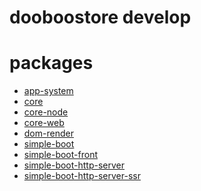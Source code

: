 dooboostore develop
====
# packages
- [app-system](%40dooboostore/app-system)
- [core](%40dooboostore/core)
- [core-node](%40dooboostore/core-node)
- [core-web](%40dooboostore/core-web)
- [dom-render](%40dooboostore/dom-render)
- [simple-boot](%40dooboostore/simple-boot)
- [simple-boot-front](%40dooboostore/simple-boot-front)
- [simple-boot-http-server](%40dooboostore/simple-boot-http-server)
- [simple-boot-http-server-ssr](%40dooboostore/simple-boot-http-server-ssr)